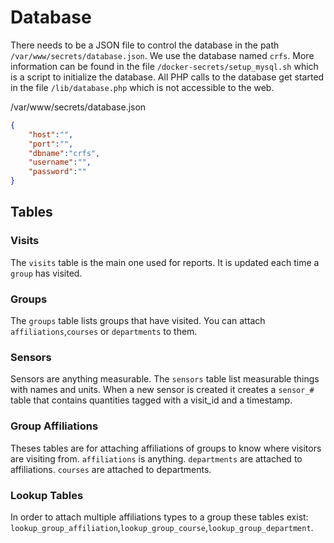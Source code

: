# Database

There needs to be a JSON file to control the database in the path `/var/www/secrets/database.json`. We use the database named `crfs`. More information can be found in the file `/docker-secrets/setup_mysql.sh` which is a script to initialize the database. All PHP calls to the database get started in the file `/lib/database.php` which is not accessible to the web.

/var/www/secrets/database.json
```json
{
	"host":"",
	"port":"",
	"dbname":"crfs",
	"username":"",
	"password":""
}
```

## Tables

### Visits
The `visits` table is the main one used for reports. It is updated each time a `group` has visited.

### Groups
The `groups` table lists groups that have visited. You can attach `affiliations`,`courses` or `departments` to them.

### Sensors
Sensors are anything measurable. The `sensors` table list measurable things with names and units. When a new sensor is created it creates a `sensor_#` table that contains quantities tagged with a visit_id and a timestamp.

### Group Affiliations
Theses tables are for attaching affiliations of groups to know where visitors are visiting from. `affiliations` is anything. `departments` are attached to affiliations. `courses` are attached to departments.

### Lookup Tables
In order to attach multiple affiliations types to a group these tables exist: `lookup_group_affiliation`,`lookup_group_course`,`lookup_group_department`.
